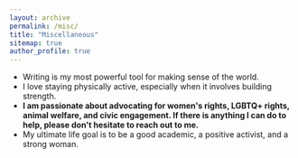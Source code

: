 ```yaml
---
layout: archive
permalink: /misc/
title: "Miscellaneous"
sitemap: true
author_profile: true
---
```



* Writing is my most powerful tool for making sense of the world. 
* I love staying physically active, especially when it involves building strength. 
* **I am passionate about advocating for women's rights, LGBTQ+ rights, animal welfare, and civic engagement. If there is anything I can do to help, please don't hesitate to reach out to me.**
* My ultimate life goal is to be a good academic, a positive activist, and a strong woman.




